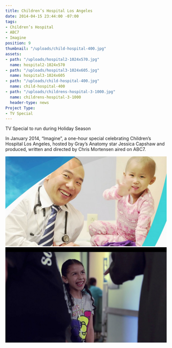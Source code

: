 ```yaml
---
title: Children’s Hospital Los Angeles
date: 2014-04-15 23:44:00 -07:00
tags:
- Children’s Hospital
- ABC7
- Imagine
position: 9
thumbnail: "/uploads/child-hospital-400.jpg"
assets:
- path: "/uploads/hospital2-1024x570.jpg"
  name: hospital2-1024x570
- path: "/uploads/hospital3-1024x605.jpg"
  name: hospital3-1024x605
- path: "/uploads/child-hospital-400.jpg"
  name: child-hospital-400
- path: "/uploads/childrens-hospital-3-1000.jpg"
  name: childrens-hospital-3-1000
  header-type: news
Project Type:
- TV Special
---
```


TV Special to run during Holiday Season


In January 2014, “Imagine”, a one-hour special celebrating Children’s Hospital Los Angeles, hosted by Gray’s Anatomy star Jessica Capshaw and produced, written and directed by Chris Mortensen aired on ABC7.

![hospital2-1024x570](/uploads/hospital2-1024x570.jpg)
![hospital3-1024x570](/uploads/hospital3-1024x605.jpg)

